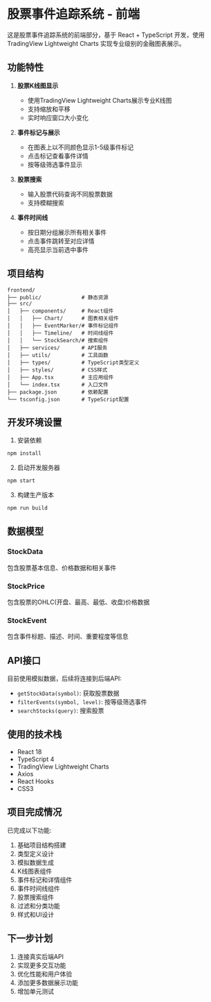 # 股票事件追踪系统 - 前端

这是股票事件追踪系统的前端部分，基于 React + TypeScript 开发，使用 TradingView Lightweight Charts 实现专业级别的金融图表展示。

## 功能特性

1. **股票K线图显示**
   - 使用TradingView Lightweight Charts展示专业K线图
   - 支持缩放和平移
   - 实时响应窗口大小变化

2. **事件标记与展示**
   - 在图表上以不同颜色显示1-5级事件标记
   - 点击标记查看事件详情
   - 按等级筛选事件显示

3. **股票搜索**
   - 输入股票代码查询不同股票数据
   - 支持模糊搜索

4. **事件时间线**
   - 按日期分组展示所有相关事件
   - 点击事件跳转至对应详情
   - 高亮显示当前选中事件

## 项目结构

```
frontend/
├── public/             # 静态资源
├── src/
│   ├── components/     # React组件
│   │   ├── Chart/      # 图表相关组件
│   │   ├── EventMarker/# 事件标记组件
│   │   ├── Timeline/   # 时间线组件
│   │   └── StockSearch/# 搜索组件
│   ├── services/       # API服务
│   ├── utils/          # 工具函数
│   ├── types/          # TypeScript类型定义
│   ├── styles/         # CSS样式
│   ├── App.tsx         # 主应用组件
│   └── index.tsx       # 入口文件
├── package.json        # 依赖配置
└── tsconfig.json       # TypeScript配置
```

## 开发环境设置

1. 安装依赖
```bash
npm install
```

2. 启动开发服务器
```bash
npm start
```

3. 构建生产版本
```bash
npm run build
```

## 数据模型

### StockData
包含股票基本信息、价格数据和相关事件

### StockPrice
包含股票的OHLC(开盘、最高、最低、收盘)价格数据

### StockEvent
包含事件标题、描述、时间、重要程度等信息

## API接口

目前使用模拟数据，后续将连接到后端API:

- `getStockData(symbol)`: 获取股票数据
- `filterEvents(symbol, level)`: 按等级筛选事件
- `searchStocks(query)`: 搜索股票

## 使用的技术栈

- React 18
- TypeScript 4
- TradingView Lightweight Charts
- Axios
- React Hooks
- CSS3 

## 项目完成情况

已完成以下功能:

1. 基础项目结构搭建
2. 类型定义设计
3. 模拟数据生成
4. K线图表组件
5. 事件标记和详情组件
6. 事件时间线组件 
7. 股票搜索组件
8. 过滤和分类功能
9. 样式和UI设计

## 下一步计划

1. 连接真实后端API
2. 实现更多交互功能
3. 优化性能和用户体验
4. 添加更多数据展示功能
5. 增加单元测试 